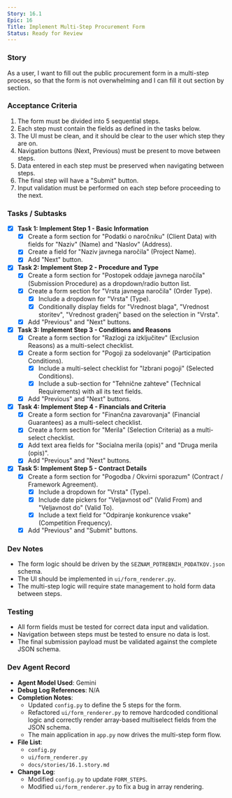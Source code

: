 ```yaml
---
Story: 16.1
Epic: 16
Title: Implement Multi-Step Procurement Form
Status: Ready for Review
---
```


### Story

As a user, I want to fill out the public procurement form in a multi-step process, so that the form is not overwhelming and I can fill it out section by section.

### Acceptance Criteria

1.  The form must be divided into 5 sequential steps.
2.  Each step must contain the fields as defined in the tasks below.
3.  The UI must be clean, and it should be clear to the user which step they are on.
4.  Navigation buttons (Next, Previous) must be present to move between steps.
5.  Data entered in each step must be preserved when navigating between steps.
6.  The final step will have a "Submit" button.
7.  Input validation must be performed on each step before proceeding to the next.

### Tasks / Subtasks

- [x] **Task 1: Implement Step 1 - Basic Information**
    - [x] Create a form section for "Podatki o naročniku" (Client Data) with fields for "Naziv" (Name) and "Naslov" (Address).
    - [x] Create a field for "Naziv javnega naročila" (Project Name).
    - [x] Add "Next" button.

- [x] **Task 2: Implement Step 2 - Procedure and Type**
    - [x] Create a form section for "Postopek oddaje javnega naročila" (Submission Procedure) as a dropdown/radio button list.
    - [x] Create a form section for "Vrsta javnega naročila" (Order Type).
        - [x] Include a dropdown for "Vrsta" (Type).
        - [x] Conditionally display fields for "Vrednost blaga", "Vrednost storitev", "Vrednost gradenj" based on the selection in "Vrsta".
    - [x] Add "Previous" and "Next" buttons.

- [x] **Task 3: Implement Step 3 - Conditions and Reasons**
    - [x] Create a form section for "Razlogi za izključitev" (Exclusion Reasons) as a multi-select checklist.
    - [x] Create a form section for "Pogoji za sodelovanje" (Participation Conditions).
        - [x] Include a multi-select checklist for "Izbrani pogoji" (Selected Conditions).
        - [x] Include a sub-section for "Tehnične zahteve" (Technical Requirements) with all its text fields.
    - [x] Add "Previous" and "Next" buttons.

- [x] **Task 4: Implement Step 4 - Financials and Criteria**
    - [x] Create a form section for "Finančna zavarovanja" (Financial Guarantees) as a multi-select checklist.
    - [x] Create a form section for "Merila" (Selection Criteria) as a multi-select checklist.
    - [x] Add text area fields for "Socialna merila (opis)" and "Druga merila (opis)".
    - [x] Add "Previous" and "Next" buttons.

- [x] **Task 5: Implement Step 5 - Contract Details**
    - [x] Create a form section for "Pogodba / Okvirni sporazum" (Contract / Framework Agreement).
        - [x] Include a dropdown for "Vrsta" (Type).
        - [x] Include date pickers for "Veljavnost od" (Valid From) and "Veljavnost do" (Valid To).
        - [x] Include a text field for "Odpiranje konkurence vsake" (Competition Frequency).
    - [x] Add "Previous" and "Submit" buttons.

### Dev Notes

- The form logic should be driven by the `SEZNAM_POTREBNIH_PODATKOV.json` schema.
- The UI should be implemented in `ui/form_renderer.py`.
- The multi-step logic will require state management to hold form data between steps.

### Testing

- All form fields must be tested for correct data input and validation.
- Navigation between steps must be tested to ensure no data is lost.
- The final submission payload must be validated against the complete JSON schema.

### Dev Agent Record

- **Agent Model Used**: Gemini
- **Debug Log References**: N/A
- **Completion Notes**: 
    - Updated `config.py` to define the 5 steps for the form.
    - Refactored `ui/form_renderer.py` to remove hardcoded conditional logic and correctly render array-based multiselect fields from the JSON schema.
    - The main application in `app.py` now drives the multi-step form flow.
- **File List**:
    - `config.py`
    - `ui/form_renderer.py`
    - `docs/stories/16.1.story.md`
- **Change Log**:
    - Modified `config.py` to update `FORM_STEPS`.
    - Modified `ui/form_renderer.py` to fix a bug in array rendering.
